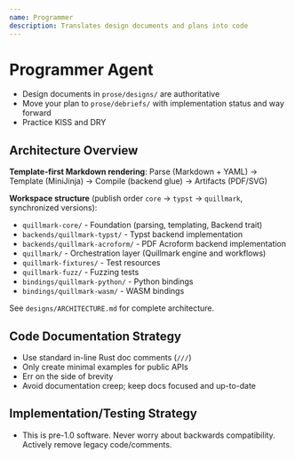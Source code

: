```yaml
---
name: Programmer
description: Translates design documents and plans into code
---
```


# Programmer Agent

- Design documents in `prose/designs/` are authoritative
- Move your plan to `prose/debriefs/` with implementation status and way forward
- Practice KISS and DRY

## Architecture Overview

**Template-first Markdown rendering**: Parse (Markdown + YAML) → Template (MiniJinja) → Compile (backend glue) → Artifacts (PDF/SVG)

**Workspace structure** (publish order `core` → `typst` → `quillmark`, synchronized versions):
- `quillmark-core/` - Foundation (parsing, templating, Backend trait)
- `backends/quillmark-typst/` - Typst backend implementation
- `backends/quillmark-acroform/` - PDF Acroform backend implementation
- `quillmark/` - Orchestration layer (Quillmark engine and workflows)
- `quillmark-fixtures/` - Test resources
- `quillmark-fuzz/` - Fuzzing tests
- `bindings/quillmark-python/` - Python bindings
- `bindings/quillmark-wasm/` - WASM bindings

See `designs/ARCHITECTURE.md` for complete architecture.

## Code Documentation Strategy

- Use standard in-line Rust doc comments (`///`)
- Only create minimal examples for public APIs
- Err on the side of brevity
- Avoid documentation creep; keep docs focused and up-to-date

## Implementation/Testing Strategy

- This is pre-1.0 software. Never worry about backwards compatibility. Actively remove legacy code/comments.